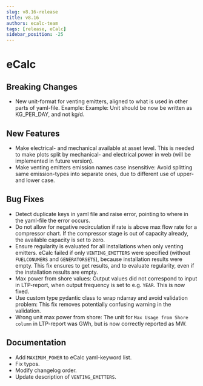 ```yaml
---
slug: v8.16-release
title: v8.16
authors: ecalc-team
tags: [release, eCalc]
sidebar_position: -25
---
```


# eCalc

## Breaking Changes
- New unit-format for venting emitters, aligned to what is used in other parts of yaml-file. Example: Example: Unit should be now be written as KG_PER_DAY, and not kg/d.

## New Features
- Make electrical- and mechanical available at asset level. This is needed to make plots split by mechanical- and electrical power in web (will be implemented in future version).
- Make venting emitters emission names case insensitive: Avoid splitting same emission-types into separate ones, due to different use of upper- and lower case.

## Bug Fixes
- Detect duplicate keys in yaml file and raise error, pointing to where in the yaml-file the error occurs.
- Do not allow for negative recirculation if rate is above max flow rate for a compressor chart. If the compressor stage is out of capacity already, the available capacity is set to zero.
- Ensure regularity is evaluated for all installations when only venting emitters. eCalc failed if only `VENTING_EMITTERS` were specified (without `FUELCONUMERS` and `GENERATORSETS`), because installation results were empty. This fix ensures to get results, and to evaluate regularity, even if the installation results are empty.
- Max power from shore values: Output values did not correspond to input in LTP-report, when output frequency is set to e.g. `YEAR`. This is now fixed.
- Use custom type pydantic class to wrap ndarray and avoid validation problem: This fix removes potentially confusing warning in the validation.
- Wrong unit max power from shore: The unit for `Max Usage from Shore column` in LTP-report was GWh, but is now correctly reported as MW.

## Documentation
- Add `MAXIMUM_POWER` to eCalc yaml-keyword list.
- Fix typos.
- Modify changelog order.
- Update description of `VENTING_EMITTERS`.

